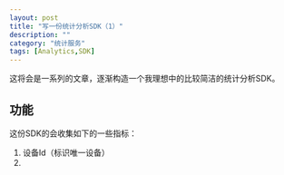 ```yaml
---
layout: post
title: "写一份统计分析SDK（1）"
description: ""
category: "统计服务"
tags: [Analytics,SDK]
---
```


这将会是一系列的文章，逐渐构造一个我理想中的比较简洁的统计分析SDK。

## 功能

这份SDK的会收集如下的一些指标：

1. 设备Id（标识唯一设备）
2. 


